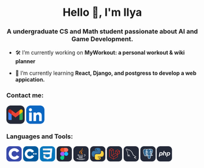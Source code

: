 <h1 align="center">Hello 👋, I'm Ilya</h1>
<h3 align="center">A undergraduate CS and Math student passionate about AI and Game Development.</h3>

- 🛠 I’m currently working on **MyWorkout: a personal workout & wiki planner**

- 🎯 I’m currently learning **React, Django, and postgress to develop a web appication.**

<h3 align="left">Contact me:</h3>
<p align="left">
<a href="https://mail.google.com/mail/?view=cm&fs=1&to=ilyakononov2714@gmail.com" target="blank"></a> <img align="center" src="icons/Gmail-Dark.svg" width="48" alt="https://mail.google.com/mail/?view=cm&fs=1&to=ilyakononov2714@gmail.com"/></a>
<a href="https://www.linkedin.com/in/ilya-kononov-07101b267/" target="blank"><img align="center" src="icons/LinkedIn.svg" alt="https://www.linkedin.com/in/ilya-kononov-07101b267/" width="48" /></a>
</p>

<h3 align="left">Languages and Tools:</h3><p align="left"> 
<a href="https://www.cprogramming.com/" target="_blank" rel="noreferrer"> <img src="icons/C.svg" alt="c" width="40" height="40"/></a> 
<a href="https://www.cprogramming.com/" target="_blank" rel="noreferrer"> <img src="icons/CPP.svg" alt="cpp" width="40" height="40"/></a> 
<a href="https://www.w3schools.com/css/" target="_blank" rel="noreferrer"> <img src="icons/CSS.svg" alt="css3" width="40" height="40"/></a> 
<a href="https://www.figma.com/" target="_blank" rel="noreferrer"> <img src="icons/Figma-Dark.svg" alt="figma" width="40" height="40"/></a> 
<a href="https://www.java.com" target="_blank" rel="noreferrer"> <img src="icons/Java-Dark.svg" alt="java" width="40" height="40"/></a> 
<a href="https://www.python.org" target="_blank" rel="noreferrer"> <img src="icons/Python-Dark.svg" alt="python" width="40" height="40"/></a>
<a href="https://laravel.com" target="_blank" rel="noreferrer"> <img src="icons/Laravel-Dark.svg" alt="laravel" width="40" height="40"/></a>
<a href="https://www.mysql.com" target="_blank" rel="noreferrer"> <img src="icons/MySQL-Dark.svg" alt="mysql" width="40" height="40"/></a>
<a href="https://www.postgresql.org/" target="_blank" rel="noreferrer"> <img src="icons/PostgreSQL-Dark.svg" alt="postgresql" width="40" height="40"/></a>
<a href="https://www.php.net/" target="_blank" rel="noreferrer"> <img src="icons/PHP-Dark.svg" alt="php" width="40" height="40"/></a>
</p>

